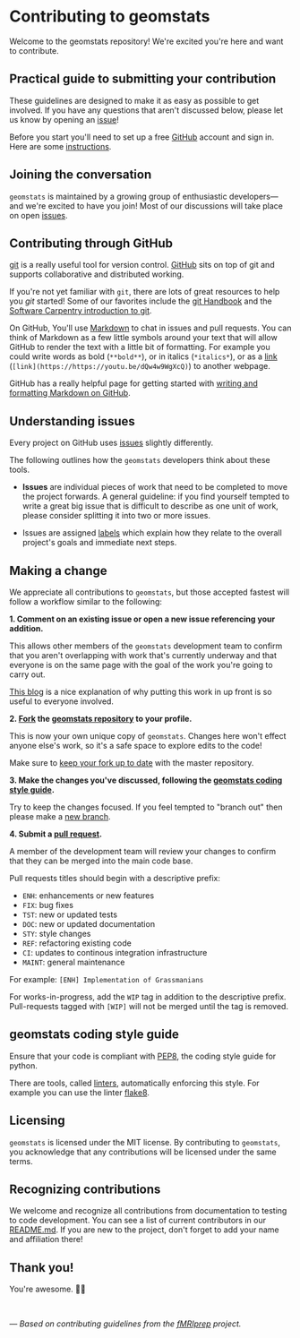 # Contributing to geomstats

Welcome to the geomstats repository!
We're excited you're here and want to contribute.

## Practical guide to submitting your contribution

These guidelines are designed to make it as easy as possible to get involved.
If you have any questions that aren't discussed below,
please let us know by opening an [issue][link_issues]!

Before you start you'll need to set up a free [GitHub][link_github] account and sign in.
Here are some [instructions][link_signupinstructions].


## Joining the conversation

`geomstats` is maintained by a growing group of enthusiastic developers&mdash;
and we're excited to have you join!
Most of our discussions will take place on open [issues][link_issues].


## Contributing through GitHub

[git][link_git] is a really useful tool for version control.
[GitHub][link_github] sits on top of git and supports collaborative and distributed working.

If you're not yet familiar with `git`, there are lots of great resources to help you *git* started!
Some of our favorites include the [git Handbook][link_handbook] and
the [Software Carpentry introduction to git][link_swc_intro].

On GitHub, You'll use [Markdown][markdown] to chat in issues and pull requests.
You can think of Markdown as a few little symbols around your text that will allow GitHub
to render the text with a little bit of formatting.
For example you could write words as bold (`**bold**`), or in italics (`*italics*`),
or as a [link][rick_roll] (`[link](https://https://youtu.be/dQw4w9WgXcQ)`) to another webpage.

GitHub has a really helpful page for getting started with
[writing and formatting Markdown on GitHub][writing_formatting_github].


## Understanding issues

Every project on GitHub uses [issues][link_issues] slightly differently.

The following outlines how the ``geomstats`` developers think about these tools.

* **Issues** are individual pieces of work that need to be completed to move the project forwards.
A general guideline: if you find yourself tempted to write a great big issue that
is difficult to describe as one unit of work, please consider splitting it into two or more issues.

* Issues are assigned [labels](#issue-labels) which explain how they relate to the overall project's
goals and immediate next steps.


## Making a change

We appreciate all contributions to ``geomstats``,
but those accepted fastest will follow a workflow similar to the following:

**1. Comment on an existing issue or open a new issue referencing your addition.**

This allows other members of the ``geomstats`` development team to confirm that you aren't
overlapping with work that's currently underway and that everyone is on the same page
with the goal of the work you're going to carry out.

[This blog][link_pushpullblog] is a nice explanation of why putting this work in up front
is so useful to everyone involved.

**2. [Fork][link_fork] the [geomstats repository][link_geomstats] to your profile.**

This is now your own unique copy of ``geomstats``.
Changes here won't effect anyone else's work, so it's a safe space to explore edits to the code!

Make sure to [keep your fork up to date][link_updateupstreamwiki] with the master repository.

**3. Make the changes you've discussed, following the [geomstats coding style guide](#geomstats-coding-style-guide).**

Try to keep the changes focused.
If you feel tempted to "branch out" then please make a [new branch][link_branches].

**4. Submit a [pull request][link_pullrequest].**

A member of the development team will review your changes to confirm
that they can be merged into the main code base.

Pull requests titles should begin with a descriptive prefix:

* ``ENH``: enhancements or new features
* ``FIX``: bug fixes
* ``TST``: new or updated tests
* ``DOC``: new or updated documentation
* ``STY``: style changes
* ``REF``: refactoring existing code
* ``CI``: updates to continous integration infrastructure
* ``MAINT``: general maintenance

For example: `[ENH] Implementation of Grassmanians`

For works-in-progress, add the ``WIP`` tag in addition to the descriptive prefix.
Pull-requests tagged with ``[WIP]`` will not be merged until the tag is removed.

## geomstats coding style guide

Ensure that your code is compliant with [PEP8][link_pep8],
the coding style guide for python.

There are tools, called [linters][link_linters], automatically enforcing this style.
For example you can use the linter [flake8][link_flake8].

## Licensing

``geomstats`` is licensed under the MIT license.
By contributing to `geomstats`,
you acknowledge that any contributions will be licensed under the same terms.


## Recognizing contributions

We welcome and recognize all contributions from documentation to testing to code development.
You can see a list of current contributors in our [README.md][link_readme].
If you are new to the project, don't forget to add your name and affiliation there!

## Thank you!

You're awesome. :wave::smiley:

<br>

*&mdash; Based on contributing guidelines from the [fMRIprep][link_fmriprep] project.*

[link_github]: https://github.com/
[link_geomstats]: https://github.com/geomstats/geomstats
[link_signupinstructions]: https://help.github.com/articles/signing-up-for-a-new-github-account

[link_git]: https://git-scm.com/
[link_handbook]: https://guides.github.com/introduction/git-handbook/
[link_swc_intro]: http://swcarpentry.github.io/git-novice/

[writing_formatting_github]: https://help.github.com/articles/getting-started-with-writing-and-formatting-on-github
[markdown]: https://daringfireball.net/projects/markdown
[rick_roll]: https://www.youtube.com/watch?v=dQw4w9WgXcQ

[link_issues]: https://github.com/geomstats/geomstats/issues
[link_labels]: https://github.com/geomstats/geomstats/labels
[link_discussingissues]: https://help.github.com/articles/discussing-projects-in-issues-and-pull-requests

[link_pullrequest]: https://help.github.com/articles/creating-a-pull-request/
[link_fork]: https://help.github.com/articles/fork-a-repo/
[link_pushpullblog]: https://www.igvita.com/2011/12/19/dont-push-your-pull-requests/
[link_branches]: https://help.github.com/articles/creating-and-deleting-branches-within-your-repository/
[link_updateupstreamwiki]: https://help.github.com/articles/syncing-a-fork/
[link_pep8]: https://www.python.org/dev/peps/pep-0008/
[link_linters]: https://en.wikipedia.org/wiki/Lint_(software)
[link_flake8]: http://flake8.pycqa.org/en/latest/
[link_readme]: https://github.com/geomstats/geomstats/blob/master/README.md
[link_fmriprep]: https://github.com/poldracklab/fmriprep/
